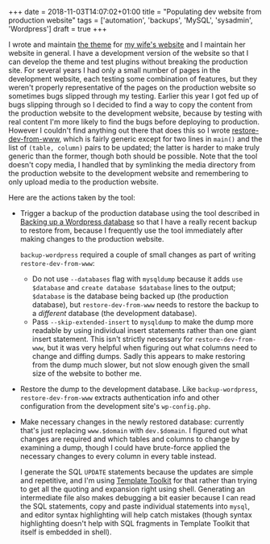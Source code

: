 +++
date = 2018-11-03T14:07:02+01:00
title = "Populating dev website from production website"
tags = ['automation', 'backups', 'MySQL', 'sysadmin', 'Wordpress']
draft = true
+++

I wrote and maintain [the theme](https://github.com/tobinjt/ariane-theme) for
[my wife's website](https://www.arianetobin.ie/) and I maintain her website in
general.  I have a development version of the website so that I can develop the
theme and test plugins without breaking the production site.  For several years
I had only a small number of pages in the development website, each testing some
combination of features, but they weren't properly representative of the pages
on the production website so sometimes bugs slipped through my testing.  Earlier
this year I got fed up of bugs slipping through so I decided to find a way to
copy the content from the production website to the development website, because
by testing with real content I'm more likely to find the bugs before deploying
to production.  However I couldn't find anything out there that does this so I
wrote
[restore-dev-from-www](https://github.com/tobinjt/bin/blob/master/restore-dev-from-www),
which is fairly generic except for two lines in `main()` and the list of
`(table, column)` pairs to be updated; the latter is harder to make truly
generic than the former, though both should be possible.  Note that the tool
doesn't copy media, I handled that by symlinking the media directory from the
production website to the development website and remembering to only upload
media to the production website.

Here are the actions taken by the tool:

*   Trigger a backup of the production database using the tool described in
    [Backing up a Wordpress database](/blog/backing_up_a_wordpress_database/) so
    that I have a really recent backup to restore from, because I frequently
    use the tool immediately after making changes to the production website.

    `backup-wordpress` required a couple of small changes as part of writing
    `restore-dev-from-www`:

    *   Do not use `--databases` flag with `mysqldump` because it adds `use
        $database` and `create database $database` lines to the output;
        `$database` is the database being backed up (the production database),
        but `restore-dev-from-www` needs to restore the backup to a *different*
        database (the development database).
    *   Pass `--skip-extended-insert` to `mysqldump` to make the dump more
        readable by using individual insert statements rather than one giant
        insert statement.  This isn't strictly necessary for
        `restore-dev-from-www`, but it was very helpful when figuring out what
        columns need to change and diffing dumps.  Sadly this appears to make
        restoring from the dump much slower, but not slow enough given the small
        size of the website to bother me.

*   Restore the dump to the development database.  Like `backup-wordpress`,
    `restore-dev-from-www` extracts authentication info and other configuration
    from the development site's `wp-config.php`.

*   Make necessary changes in the newly restored database: currently that's just
    replacing `www.$domain` with `dev.$domain`.  I figured out what changes are
    required and which tables and columns to change by examining a dump, though
    I could have brute-force applied the necessary changes to every column in
    every table instead.

    I generate the SQL `UPDATE` statements because the updates are simple and
    repetitive, and I'm using [Template
    Toolkit](http://www.template-toolkit.org/) for that rather than trying to
    get all the quoting and expansion right using shell.  Generating an
    intermediate file also makes debugging a bit easier because I can read the
    SQL statements, copy and paste individual statements into `mysql`, and
    editor syntax highlighting will help catch mistakes (though syntax
    highlighting doesn't help with SQL fragments in Template Toolkit that itself
    is embedded in shell).
